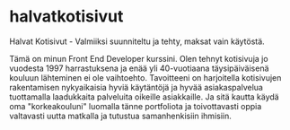 # halvatkotisivut
Halvat Kotisivut - Valmiiksi suunniteltu ja tehty, maksat vain käytöstä.

Tämä on minun Front End Developer kurssini. Olen tehnyt kotisivuja jo vuodesta 1997 harrastuksena ja enää yli 40-vuotiaana täysipäiväisenä kouluun lähteminen ei ole vaihtoehto. Tavoitteeni on harjoitella kotisivujen rakentamisen nykyaikaisia hyviä käytäntöjä ja hyvää asiakaspalvelua tuottamalla laadukkaita palveluita oikeille asiakkaille. Ja sitä kautta käydä oma "korkeakouluni" luomalla tänne portfoliota ja toivottavasti oppia valtavasti uutta matkalla ja tutustua samanhenkisiin ihmisiin.
